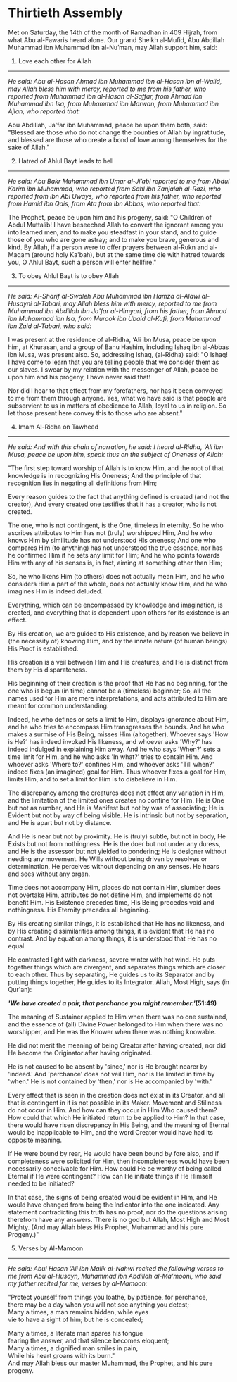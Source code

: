 Thirtieth Assembly
==================

Met on Saturday, the 14th of the month of Ramadhan in 409 Hijrah, from
what Abu al-Fawaris heard alone. Our grand Sheikh al-Mufid, Abu Abdillah
Muhammad ibn Muhammad ibn al-Nu’man, may Allah support him, said:

1. Love each other for Allah
----------------------------

*He said: Abu al-Hasan Ahmad ibn Muhammad ibn al-Hasan ibn al-Walid, may
Allah bless him with mercy, reported to me from his father, who reported
from Muhammad ibn al-Hasan al-Saffar, from Ahmad ibn Muhammad ibn Isa,
from Muhammad ibn Marwan, from Muhammad ibn Ajlan, who reported that:*

Abu Abdillah, Ja'far ibn Muhammad, peace be upon them both, said:
"Blessed are those who do not change the bounties of Allah by
ingratitude, and blessed are those who create a bond of love among
themselves for the sake of Allah."

2. Hatred of Ahlul Bayt leads to hell
-------------------------------------

*He said: Abu Bakr Muhammad ibn Umar al-Ji’abi reported to me from Abdul
Karim ibn Muhammad, who reported from Sahl ibn Zanjalah al-Razi, who
reported from ibn Abi Uways, who reported from his father, who reported
from Hamid ibn Qais, from Ata from Ibn Abbas, who reported that:*

The Prophet, peace be upon him and his progeny, said: "O Children of
Abdul Muttalib! I have beseeched Allah to convert the ignorant among you
into learned men, and to make you steadfast in your stand, and to guide
those of you who are gone astray; and to make you brave, generous and
kind. By Allah, if a person were to offer prayers between al-Rukn and
al-Maqam (around holy Ka'bah), but at the same time die with hatred
towards you, O Ahlul Bayt, such a person will enter hellfire."

3. To obey Ahlul Bayt is to obey Allah
--------------------------------------

*He said: Al-Sharif al-Swaleh Abu Muhammad ibn Hamza al-Alawi al-Husayni
al-Tabari, may Allah bless him with mercy, reported to me from Muhammad
ibn Abdillah ibn Ja'far al-Himyari, from his father, from Ahmad ibn
Muhammad ibn Isa, from Murook ibn Ubaid al-Kufi, from Muhammad ibn Zaid
al-Tabari, who said:*

I was present at the residence of al-Ridha, ‘Ali ibn Musa, peace be upon
him, at Khurasan, and a group of Banu Hashim, including Ishaq ibn
al-Abbas ibn Musa, was present also. So, addressing Ishaq, (al-Ridha)
said: "O Ishaq! I have come to learn that you are telling people that we
consider them as our slaves. I swear by my relation with the messenger
of Allah, peace be upon him and his progeny, I have never said that!

Nor did I hear to that effect from my forefathers, nor has it been
conveyed to me from them through anyone. Yes, what we have said is that
people are subservient to us in matters of obedience to Allah, loyal to
us in religion. So let those present here convey this to those who are
absent."

4. Imam Al-Ridha on Tawheed
---------------------------

*He said: And with this chain of narration, he said: I heard al-Ridha,
‘Ali ibn Musa, peace be upon him, speak thus on the subject of Oneness
of Allah:*

"The first step toward worship of Allah is to know Him, and the root of
that knowledge is in recognizing His Oneness; And the principle of that
recognition lies in negating all definitions from Him;

Every reason guides to the fact that anything defined is created (and
not the creator), And every created one testifies that it has a creator,
who is not created.

The one, who is not contingent, is the One, timeless in eternity. So he
who ascribes attributes to Him has not (truly) worshipped Him, And he
who knows Him by similitude has not understood His oneness; And one who
compares Him (to anything) has not understood the true essence, nor has
he confirmed Him if he sets any limit for Him; And he who points towards
Him with any of his senses is, in fact, aiming at something other than
Him;

So, he who likens Him (to others) does not actually mean Him, and he who
considers Him a part of the whole, does not actually know Him, and he
who imagines Him is indeed deluded.

Everything, which can be encompassed by knowledge and imagination, is
created, and everything that is dependent upon others for its existence
is an effect.

By His creation, we are guided to His existence, and by reason we
believe in (the necessity of) knowing Him, and by the innate nature (of
human beings) His Proof is established.

His creation is a veil between Him and His creatures, and He is distinct
from them by His disparateness.

His beginning of their creation is the proof that He has no beginning,
for the one who is begun (in time) cannot be a (timeless) beginner; So,
all the names used for Him are mere interpretations, and acts attributed
to Him are meant for common understanding.

Indeed, he who defines or sets a limit to Him, displays ignorance about
Him, and he who tries to encompass Him transgresses the bounds. And he
who makes a surmise of His Being, misses Him (altogether). Whoever says
'How is He?' has indeed invoked His likeness, and whoever asks 'Why?'
has indeed indulged in explaining Him away. And he who says 'When?' sets
a time limit for Him, and he who asks 'In what?' tries to contain Him.
And whoever asks 'Where to?' confines Him, and whoever asks 'Till when?'
indeed fixes (an imagined) goal for Him. Thus whoever fixes a goal for
Him, limits Him, and to set a limit for Him is to disbelieve in Him.

The discrepancy among the creatures does not effect any variation in
Him, and the limitation of the limited ones creates no confine for Him.
He is One but not as number, and He is Manifest but not by was of
associating; He is Evident but not by way of being visible. He is
intrinsic but not by separation, and He is apart but not by distance.

And He is near but not by proximity. He is (truly) subtle, but not in
body, He Exists but not from nothingness. He is the doer but not under
any duress, and He is the assessor but not yielded to pondering; He is
designer without needing any movement. He Wills without being driven by
resolves or determination, He perceives without depending on any senses.
He hears and sees without any organ.

Time does not accompany Him, places do not contain Him, slumber does not
overtake Him, attributes do not define Him, and implements do not
benefit Him. His Existence precedes time, His Being precedes void and
nothingness. His Eternity precedes all beginning.

By His creating similar things, it is established that He has no
likeness, and by His creating dissimilarities among things, it is
evident that He has no contrast. And by equation among things, it is
understood that He has no equal.

He contrasted light with darkness, severe winter with hot wind. He puts
together things which are divergent, and separates things which are
closer to each other. Thus by separating, He guides us to its Separator
and by putting things together, He guides to its Integrator. Allah, Most
High, says (in Qur'an):

***'We have created a pair, that perchance you might
remember.'*****(51:49)**

The meaning of Sustainer applied to Him when there was no one sustained,
and the essence of (all) Divine Power belonged to Him when there was no
worshipper, and He was the Knower when there was nothing knowable.

He did not merit the meaning of being Creator after having created, nor
did He become the Originator after having originated.

He is not caused to be absent by 'since,' nor is He brought nearer by
'indeed.' And 'perchance' does not veil Him, nor is He limited in time
by 'when.' He is not contained by 'then,' nor is He accompanied by
'with.'

Every effect that is seen in the creation does not exist in its Creator,
and all that is contingent in it is not possible in its Maker. Movement
and Stillness do not occur in Him. And how can they occur in Him Who
caused them? How could that which He initiated return to be applied to
Him? In that case, there would have risen discrepancy in His Being, and
the meaning of Eternal would be inapplicable to Him, and the word
Creator would have had its opposite meaning.

If He were bound by rear, He would have been bound by fore also, and if
completeness were solicited for Him, then incompleteness would have been
necessarily conceivable for Him. How could He be worthy of being called
Eternal if He were contingent? How can He initiate things if He Himself
needed to be initiated?

In that case, the signs of being created would be evident in Him, and He
would have changed from being the Indicator into the one indicated. Any
statement contradicting this truth has no proof, nor do the questions
arising therefrom have any answers. There is no god but Allah, Most High
and Most Mighty. (And may Allah bless His Prophet, Muhammad and his pure
Progeny.)"

5. Verses by Al-Mamoon
----------------------

*He said: Abul Hasan ‘Ali ibn Malik al-Nahwi recited the following
verses to me from Abu al-Husayn, Muhammad ibn Abdillah al-Ma'mooni, who
said my father recited for me, verses by al-Mamoon:*

"Protect yourself from things you loathe, by patience, for perchance,  
 there may be a day when you will not see anything you detest;  
 Many a times, a man remains hidden, while eyes  
 vie to have a sight of him; but he is concealed;

Many a times, a literate man spares his tongue  
 fearing the answer, and that silence becomes eloquent;  
 Many a times, a dignified man smiles in pain,  
 While his heart groans with its burn."  
 And may Allah bless our master Muhammad, the Prophet, and his pure
progeny.


